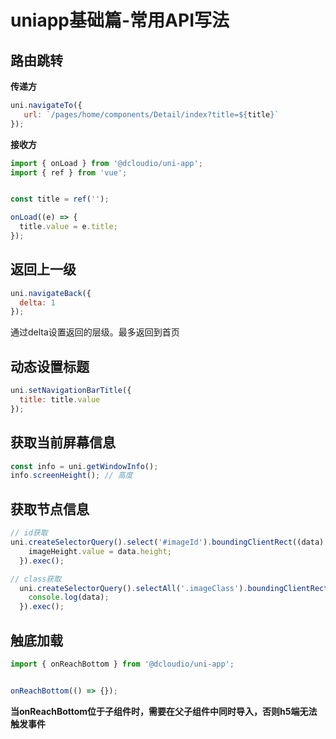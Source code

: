 # uniapp基础篇-常用API写法

## 路由跳转

**传递方**

```javascript
uni.navigateTo({
   url: `/pages/home/components/Detail/index?title=${title}`
});
```

**接收方**

```javascript
import { onLoad } from '@dcloudio/uni-app';
import { ref } from 'vue';


const title = ref('');

onLoad((e) => {
  title.value = e.title;
});
```

## 返回上一级

```javascript
uni.navigateBack({
  delta: 1
});
```

通过delta设置返回的层级。最多返回到首页

## 动态设置标题

```javascript
uni.setNavigationBarTitle({
  title: title.value
});
```

## 获取当前屏幕信息

```javascript
const info = uni.getWindowInfo();
info.screenHeight(); // 高度
```

## 获取节点信息

```javascript
// id获取
uni.createSelectorQuery().select('#imageId').boundingClientRect((data) => {
    imageHeight.value = data.height;
  }).exec();
```

```javascript
// class获取
  uni.createSelectorQuery().selectAll('.imageClass').boundingClientRect((data) => {
    console.log(data);
  }).exec();
```

## 触底加载

```javascript
import { onReachBottom } from '@dcloudio/uni-app';


onReachBottom(() => {});
```

**当onReachBottom位于子组件时，需要在父子组件中同时导入，否则h5端无法触发事件**
